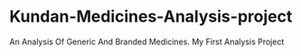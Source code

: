 # Kundan-Medicines-Analysis-project
An Analysis Of Generic And Branded Medicines.
My First Analysis Project
